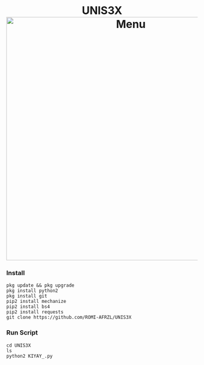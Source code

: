 <h1 align="center">
 UNIS3X

<img src="https://github.com/ROMI-AFRZL/UNIS3X/blob/main/Ngentod/20210122_125828.png" width="640" title="Menu" alt="Menu"> 

### Install
````
pkg update && pkg upgrade
pkg install python2 
pkg install git 
pip2 install mechanize
pip2 install bs4
pip2 install requests
git clone https://github.com/ROMI-AFRZL/UNIS3X
````
### Run Script

````
cd UNIS3X
ls
python2 KIYAY_.py
````

